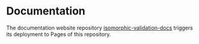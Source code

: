 # Documentation

The documentation website repository [isomorphic-validation-docs](https://github.com/itihon/isomorphic-validation-docs) triggers its deployment to Pages of this repository.
